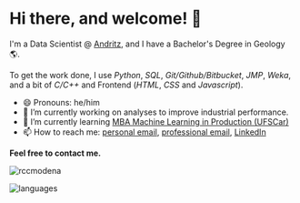 # Hi there, and welcome! 👋

I'm a Data Scientist @ [Andritz](https://www.andritz.com/group-en), and I have a Bachelor's Degree in Geology 🌎.

To get the work done, I use *Python*, *SQL*, *Git/Github/Bitbucket*, *JMP*, *Weka*, and a bit of *C/C++* and Frontend (*HTML*, *CSS* and *Javascript*).

- 😄 Pronouns: he/him
- 🔭 I’m currently working on analyses to improve industrial performance.
- 🌱 I’m currently learning [MBA Machine Learning in Production (UFSCar)](https://iti.ufscar.mba/mlp)
- 📫 How to reach me: [personal email](mailto:rudi.modena@gmail.com), [professional email](mailto:rudi.modena@andritz.com), [LinkedIn](https://www.linkedin.com/in/rccmodena/)

**Feel free to contact me.**

![rccmodena](https://github-readme-stats.vercel.app/api?username=rccmodena&show_icons=true&theme=dark)

![languages](https://github-readme-stats.vercel.app/api/top-langs/?username=rccmodena&layout=compact&theme=dark)
